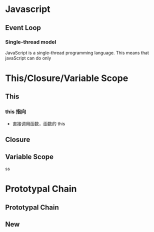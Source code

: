 # Javascript

## Event Loop

### Single-thread model

JavaScript is a single-thread programming language. This means that javaScript can do only

# This/Closure/Variable Scope

## This

### this 指向

- 直接调用函数，函数的 this

## Closure

## Variable Scope

ss

# Prototypal Chain

## Prototypal Chain

## New

###
